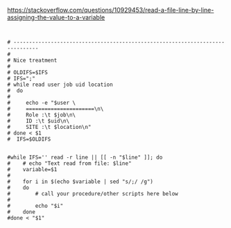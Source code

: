 


https://stackoverflow.com/questions/10929453/read-a-file-line-by-line-assigning-the-value-to-a-variable


```


# ------------------------------------------------------------------------------
#
# Nice treatment
#
# OLDIFS=$IFS
# IFS=";"
# while read user job uid location
#  do
#
#     echo -e "$user \
#     ======================\n\
#     Role :\t $job\n\
#     ID :\t $uid\n\
#     SITE :\t $location\n"
# done < $1
#  IFS=$OLDIFS


#while IFS='' read -r line || [[ -n "$line" ]]; do
#    # echo "Text read from file: $line"
#    variable=$1
#
#    for i in $(echo $variable | sed "s/;/ /g")
#    do
#        # call your procedure/other scripts here below
#
#        echo "$i"
#    done
#done < "$1"
```
